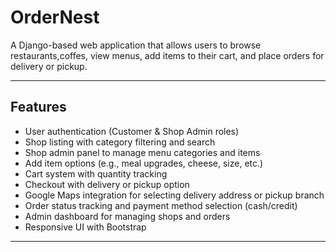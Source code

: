 # OrderNest

A Django-based web application that allows users to browse restaurants,coffes, view menus, add items to their cart, and place orders for delivery or pickup.

---

## Features

- User authentication (Customer & Shop Admin roles)
- Shop listing with category filtering and search
- Shop admin panel to manage menu categories and items
- Add item options (e.g., meal upgrades, cheese, size, etc.)
- Cart system with quantity tracking
- Checkout with delivery or pickup option
- Google Maps integration for selecting delivery address or pickup branch
- Order status tracking and payment method selection (cash/credit)
- Admin dashboard for managing shops and orders
- Responsive UI with Bootstrap

---

